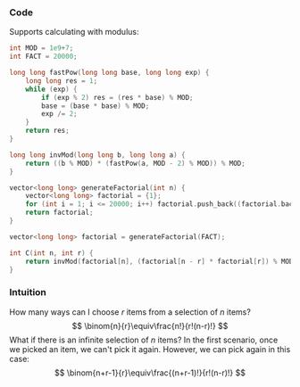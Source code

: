 ### Code
Supports calculating with modulus:
```cpp
int MOD = 1e9+7;
int FACT = 20000;

long long fastPow(long long base, long long exp) {
	long long res = 1;
	while (exp) {
		if (exp % 2) res = (res * base) % MOD;
		base = (base * base) % MOD;
		exp /= 2;
	}
	return res;
}

long long invMod(long long b, long long a) {
    return ((b % MOD) * (fastPow(a, MOD - 2) % MOD)) % MOD;
}

vector<long long> generateFactorial(int n) {
    vector<long long> factorial = {1};
    for (int i = 1; i <= 20000; i++) factorial.push_back((factorial.back() * i) % MOD);
    return factorial;
}

vector<long long> factorial = generateFactorial(FACT);

int C(int n, int r) {
    return invMod(factorial[n], (factorial[n - r] * factorial[r]) % MOD);
}
```


### Intuition
How many ways can I choose $r$ items from a selection of $n$ items?
$$ \binom{n}{r}\equiv\frac{n!}{r!(n-r)!} $$
What if there is an infinite selection of $n$ items? In the first scenario, once we picked an item, we can't pick it again. However, we can pick again in this case:
$$ \binom{n+r-1}{r}\equiv\frac{(n+r-1)!}{r!(n-r)!} $$
